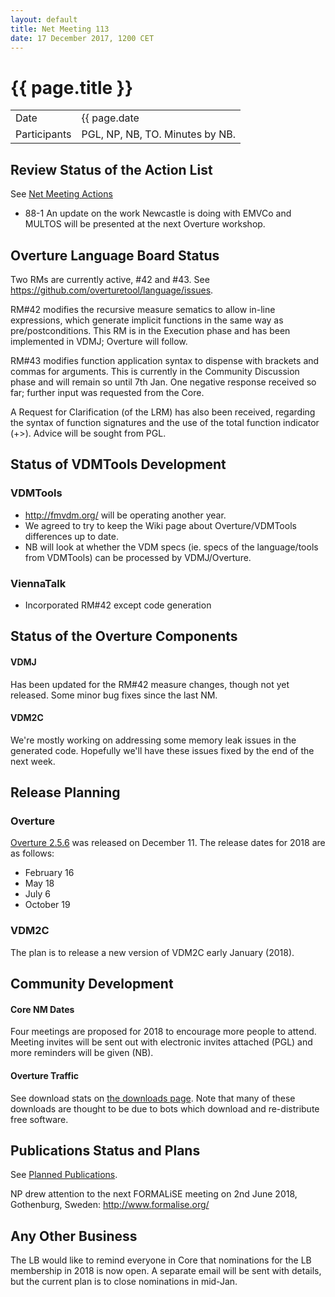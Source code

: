 ```yaml
---
layout: default
title: Net Meeting 113
date: 17 December 2017, 1200 CET
---
```


<script src="https://code.jquery.com/jquery-1.11.1.min.js">
</script>
<script src="/javascripts/edit.js"></script>
<script>setEditButonNm();</script>

# {{ page.title }}

|||
|---|---|
| Date | {{ page.date | date: "%-d %B %Y, %R %Z"}} |
| Participants | PGL, NP, NB, TO.  Minutes by NB. |

## Review Status of the Action List

See [Net Meeting Actions](https://github.com/overturetool/overturetool.github.io/issues?q=is%3Aopen+is%3Aissue+label%3A%22action+net-meeting%22)

* 88-1 An update on the work Newcastle is doing with EMVCo and MULTOS will be presented at the next Overture workshop.

## Overture Language Board Status

Two RMs are currently active, #42 and #43. See https://github.com/overturetool/language/issues.

RM#42 modifies the recursive measure sematics to allow in-line expressions, which generate implicit functions in the same way as pre/postconditions. This RM is in the Execution phase and has been implemented in VDMJ; Overture will follow.

RM#43 modifies function application syntax to dispense with brackets and commas for arguments. This is currently in the Community Discussion phase and will remain so until 7th Jan. One negative response received so far; further input was requested from the Core.

A Request for Clarification (of the LRM) has also been received, regarding the syntax of function signatures and the use of the total function indicator (+>). Advice will be sought from PGL.

## Status of VDMTools Development
### VDMTools

* http://fmvdm.org/ will be operating another year.
* We agreed to try to keep the Wiki page about Overture/VDMTools differences up to date.
* NB will look at whether the VDM specs (ie. specs of the language/tools from VDMTools) can be processed by VDMJ/Overture.

### ViennaTalk

* Incorporated RM#42 except code generation

##  Status of the Overture Components
#### VDMJ

Has been updated for the RM#42 measure changes, though not yet released. Some minor bug fixes since the last NM.

#### VDM2C

We're mostly working on addressing some memory leak issues in the generated code. Hopefully we'll have these issues fixed by the end of the next week.

##  Release Planning

### Overture

[Overture 2.5.6](https://github.com/overturetool/overture/releases/tag/Release%2F2.5.6) was released on December 11. The release dates for 2018 are as follows:

- February 16
- May 18
- July 6
- October 19

### VDM2C

The plan is to release a new version of VDM2C early January (2018).

##  Community Development

#### Core NM Dates

Four meetings are proposed for 2018 to encourage more people to attend. Meeting invites will be sent out with electronic invites attached (PGL) and more reminders will be given (NB).

#### Overture Traffic

See download stats on [the downloads page](https://overturetool.org/download/). Note that many of these downloads are thought to be due to bots which download and re-distribute free software.

##  Publications Status and Plans

See [Planned Publications](https://overturetool.org/publications/PlannedPublications.html).

NP drew attention to the next FORMALiSE meeting on 2nd June 2018, Gothenburg, Sweden: http://www.formalise.org/

##  Any Other Business

The LB would like to remind everyone in Core that nominations for the LB membership in 2018 is now open. A separate email will be sent with details, but the current plan is to close nominations in mid-Jan.


